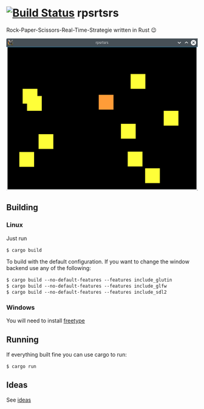 [![Build Status](https://travis-ci.org/rnestler/rpsrtsrs.svg?branch=master)](https://travis-ci.org/rnestler/rpsrtsrs)
rpsrtsrs
========

Rock-Paper-Scissors-Real-Time-Strategie written in Rust :wink:

![](docs/images/game-board-initial.png)

## Building

### Linux
Just run

    $ cargo build

To build with the default configuration. If you want to change the window
backend use any of the following:

    $ cargo build --no-default-features --features include_glutin
    $ cargo build --no-default-features --features include_glfw
    $ cargo build --no-default-features --features include_sdl2

### Windows
You will need to install [freetype](https://github.com/PistonDevelopers/freetype-sys#for-windows-users)

## Running

If everything built fine you can use cargo to run:

    $ cargo run

## Ideas
See [ideas](ideas.md)
